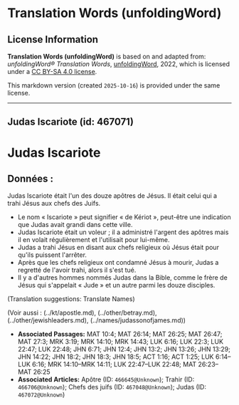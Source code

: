 # Translation Words (unfoldingWord)

## License Information

**Translation Words (unfoldingWord)** is based on and adapted from: _unfoldingWord® Translation Words_, [unfoldingWord](https://unfoldingword.org/utw), 2022, which is licensed under a [CC BY-SA 4.0 license](https://creativecommons.org/licenses/by-sa/4.0/legalcode.en).

This markdown version (created `2025-10-16`) is provided under the same license.



--------------------------------

## Judas Iscariote (id: 467071)

Judas Iscariote
===============

Données :
---------

Judas Iscariote était l'un des douze apôtres de Jésus. Il était celui qui a trahi Jésus aux chefs des Juifs.

* Le nom « Iscariote » peut signifier « de Kériot », peut\-être une indication que Judas avait grandi dans cette ville.
* Judas Iscariote était un voleur ; il a administré l'argent des apôtres mais il en volait régulièrement et l'utilisait pour lui\-même.
* Judas a trahi Jésus en disant aux chefs religieux où Jésus était pour qu'ils puissent l'arrêter.
* Après que les chefs religieux ont condamné Jésus à mourir, Judas a regretté de l'avoir trahi, alors il s'est tué.
* Il y a d'autres hommes nommés Judas dans la Bible, comme le frère de Jésus qui s'appelait « Jude » et un autre parmi les douze disciples.

(Translation suggestions: Translate Names)

(Voir aussi : (../kt/apostle.md), (../other/betray.md), (../other/jewishleaders.md), (../names/judassonofjames.md))

* **Associated Passages:** MAT 10:4; MAT 26:14; MAT 26:25; MAT 26:47; MAT 27:3; MRK 3:19; MRK 14:10; MRK 14:43; LUK 6:16; LUK 22:3; LUK 22:47; LUK 22:48; JHN 6:71; JHN 12:4; JHN 13:2; JHN 13:26; JHN 13:29; JHN 14:22; JHN 18:2; JHN 18:3; JHN 18:5; ACT 1:16; ACT 1:25; LUK 6:14–LUK 6:16; MRK 14:10–MRK 14:11; LUK 22:47–LUK 22:48; MAT 26:23–MAT 26:25
* **Associated Articles:** Apôtre (ID: `466645@Unknown`); Trahir (ID: `466706@Unknown`); Chefs des juifs (ID: `467048@Unknown`); Judas (ID: `467072@Unknown`)

